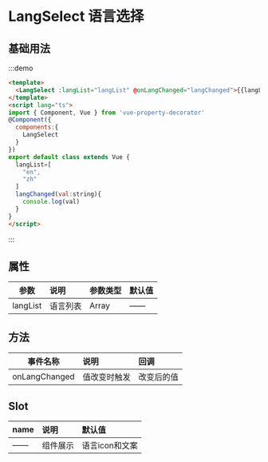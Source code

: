 
# LangSelect 语言选择

## 基础用法

:::demo
```html
<template>
  <LangSelect :langList="langList" @onLangChanged="langChanged">{{langList[0]}}</LangSelect>
</template>
<script lang="ts">
import { Component, Vue } from 'vue-property-decorator'
@Component({
  components:{
    LangSelect
  }
})
export default class extends Vue {
  langList=[
    "en",
    "zh"
  ]  
  langChanged(val:string){
    console.log(val)
  }
}
</script>
```
:::

## 属性

| 参数        | 说明            |  参数类型       |  默认值     |
| --------    | :-----          | :----        |:----        |
| langList    | 语言列表       |   Array     |   ——     |

## 方法

| 事件名称        | 说明            |  回调       |
| --------       | :-----          | :----        |
| onLangChanged  |值改变时触发   |   改变后的值     |

## Slot

| name        | 说明            |  默认值       |
| --------    | :-----          | :----        |
| ——          | 组件展示        |   语言icon和文案     |